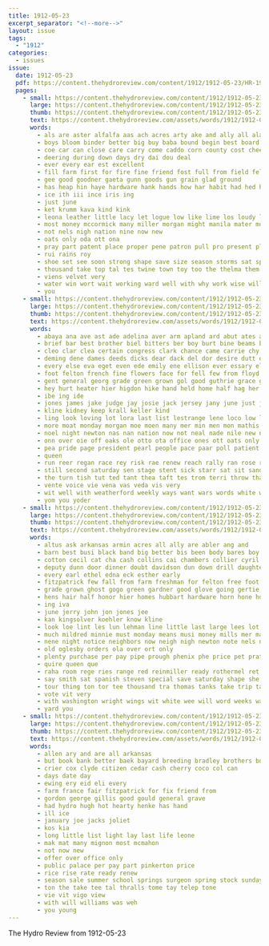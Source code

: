 ```yaml
---
title: 1912-05-23
excerpt_separator: "<!--more-->"
layout: issue
tags:
  - "1912"
categories:
  - issues
issue:
  date: 1912-05-23
  pdf: https://content.thehydroreview.com/content/1912/1912-05-23/HR-1912-05-23.pdf
  pages:
    - small: https://content.thehydroreview.com/content/1912/1912-05-23/small/HR-1912-05-23-01.jpg
      large: https://content.thehydroreview.com/content/1912/1912-05-23/large/HR-1912-05-23-01.jpg
      thumb: https://content.thehydroreview.com/content/1912/1912-05-23/thumbnails/HR-1912-05-23-01.jpg
      text: https://content.thehydroreview.com/assets/words/1912/1912-05-23/HR-1912-05-23-01.txt
      words:
        - als are aster alfalfa aas ach acres arty ake and ally all ala alt aba
        - boys bloom binder better big buy baba bound begin best board break bill bile burn bank belt been black but
        - coe car can close care carry come caddo corn county cost chee cashier cause chart cata cant cutting cheap
        - deering during down days dry dai dou deal
        - ever every ear est excellent
        - fill farm first for fire fine friend fost full from field felton festa found
        - gee good goodner gaeta gunn goods gun grain glad ground
        - has heap hin haye hardware hank hands how har habit had hed her harvest hydro hail hea high home hundred
        - ice ith iii ince iris ing
        - just june
        - ket krumm kava kind kink
        - leona leather little lacy let logue low like lime los loudy loft long loss laws large last lose
        - most money mccormick many miller morgan might manila mater monday means mate made may mens
        - not nels nigh nation nine now new
        - oats only oda ott ona
        - pray part patent place proper pene patron pull pro present pleasure plan plate pope
        - rui rains roy
        - shoe set see soon strong shape save size season storms sat spring saving such sunshine staple supply sical sian send sal sin shed stack start sama selling sell sunday service seen
        - thousand take top tal tes twine town toy too the thelma them tine tae try teat tas tomer trial tha treat tor teen
        - viens velvet very
        - water win wort wait working ward well with why work wise will week while willing wheat was wagor wisdom want worth wei weather weeks
        - you
    - small: https://content.thehydroreview.com/content/1912/1912-05-23/small/HR-1912-05-23-02.jpg
      large: https://content.thehydroreview.com/content/1912/1912-05-23/large/HR-1912-05-23-02.jpg
      thumb: https://content.thehydroreview.com/content/1912/1912-05-23/thumbnails/HR-1912-05-23-02.jpg
      text: https://content.thehydroreview.com/assets/words/1912/1912-05-23/HR-1912-05-23-02.txt
      words:
        - abaya ana ave ast ade adelina aver arm apland ard abut ates all aud and aya ago are author aro apache age able aves aby
        - brief bar best brother biel bitters ber boy burt bine beams burch beulah back bors blood bear bis bae bang beach bier bessie been butter bens barder but bom big bot ball bead
        - cleo clar clea certain congress clark chance came carrie chy chairs cor candle cal change citizen cour cox curb come clampitt class col cream chair cast case clyde county collier cause cotton con caddo clerk church carl
        - deming dene dames deeds dicks dear dack del dor desire dutt dick dun dollar dee doo dixon driver days dunn day doctor
        - every else eva eget even ede emily ene ellison ever essary elian elmer evan eleanor ernest
        - foot felton french fine flowers face for fell few from floyd friends friday fin fancher figures ffrench fee felt frank fone frid
        - gent general georg grade green grown gol good guthrie grace game given greeson graves gee
        - hey hurt heater hier higdon hike hand held home half hag her hot hold hen hens hans hay han him health holmes hass horn hazel heads heed has hil high hart hydro hes hinton house
        - ibe ing ide
        - jones james jake judge jay josie jack jersey jany june just jure johnson
        - kline kidney keep krall keller kind
        - ling look loving lot lora last list lestrange lene loco low luck later lands lane light lon lage linger lite leta leh late long like lial lange
        - more moat monday morgan moe moen many mer min men mon mathis morning mans made maude mildred miller mergen moon mayol malson mith miss mar much mee most minnie may morn
        - noel night newton nas nan nation now not neal nade nile new nordyke neighbors nie
        - onn over oie off oaks ole otto ota office ones ott oats only
        - pea pride page president pearl people pace paar poll patient pale per public part potter poter por pas
        - queen
        - run reer regan race rey risk rae renew reach rally ran rose rake rons reveal rook roosevelt rupert ray richards rani rad real room ruth red roof register roy
        - still second saturday sen stage stent sick starr sat sit sand sear step side see sone sare san spring sien sing ser schoo scott susie shadow six sang set seco swan speak seal schools sroka state sunday soy surgeon sei sigh she sohn stock strength sar share school sage
        - the turn tish tut ted tant thea taft tes trom terri throw than them take taken thom terrible tat thing tale treasure tas teas test toe ton turke tell tam then
        - vente voice vie vena vas veda vis very
        - wit well with weatherford weekly ways want wars words white wright was wish went wheat will work winding worth wells wil woods way wie while
        - yom you yoder
    - small: https://content.thehydroreview.com/content/1912/1912-05-23/small/HR-1912-05-23-03.jpg
      large: https://content.thehydroreview.com/content/1912/1912-05-23/large/HR-1912-05-23-03.jpg
      thumb: https://content.thehydroreview.com/content/1912/1912-05-23/thumbnails/HR-1912-05-23-03.jpg
      text: https://content.thehydroreview.com/assets/words/1912/1912-05-23/HR-1912-05-23-03.txt
      words:
        - altus ask arkansas armin acres all ally are abler ang and
        - barn best busi black band big better bis been body bares boy bank brock boynton but ball bers
        - cotton cecil cat cha cash collins cai chambers collier cyril cottage cleo contin car city corn courts case count cream chandler came cave change cas columbia cabbage class cates cake can cham cattle cox chairs cotto
        - deputy dunn door dinner doubt davidson dun down drill daughters darling dixon daniels day
        - every earl ethel edna eck esther early
        - fitzpatrick few fall from farm freshman for felton free foot friday folk first frame flow front font furnish frank friends fine fela
        - grade grown ghost gogo green gardner good glove going gertie goods gate goodnight given
        - hens hair half honor hier homes hubbart hardware horn hone house had has hite hanline henke holding hal hail hinton hoops hose hydro him hour herndon her home huss hook henry hay hand harder
        - ing iva
        - june jerry john jon jones jee
        - kan kingsolver koehler know kline
        - look loe lint les lun lehman line little last large lees lot
        - much mildred minnie must monday means musi money mills mer made morr music miss marder market men mill miles
        - nene night notice neighbors now neigh nigh newton note nels north nita new ness not
        - old oglesby orders ola over ort only
        - plenty purchase per pay pipe prough phenix phe price pet prat people pope pie pum pepper patent paul plant pasteur pos priday past pia present payment public pump patt place pea plants por
        - quire queen que
        - raha room rege ries range red reinmiller ready rothermel ret rowden running
        - say smith sat spanish steven special save saturday shape she shoe staples short ship saint sor straight sweet silo seller soon snyder session station sai sack school sewing sal sam state store sunday silk sons sarah stock solo stoves sun sale still service son seek states ster sour shade seed south saving see staves sara
        - tour thing ton tor tee thousand tra thomas tanks take trip taken takes toher top thi the tees tiny town tea
        - vote vit very
        - with washington wright wings wit white wee will word weeks wan worthy whit wheat wilson water wife wind west welch why want well worth was work woods ways winter week
        - yard you
    - small: https://content.thehydroreview.com/content/1912/1912-05-23/small/HR-1912-05-23-04.jpg
      large: https://content.thehydroreview.com/content/1912/1912-05-23/large/HR-1912-05-23-04.jpg
      thumb: https://content.thehydroreview.com/content/1912/1912-05-23/thumbnails/HR-1912-05-23-04.jpg
      text: https://content.thehydroreview.com/assets/words/1912/1912-05-23/HR-1912-05-23-04.txt
      words:
        - allen ary and are all arkansas
        - but book bank better baek bayard breeding bradley brothers bond bei
        - crier cox clyde citizen cedar cash cherry coco col can
        - days date day
        - ewing ery eid eli every
        - farm france fair fitzpatrick for fix friend from
        - gordon george gillis good gould general grave
        - had hydro hugh hot hearty henke has hand
        - ill ice
        - january joe jacks joliet
        - kos kia
        - long little list light lay last life leone
        - mak mat many mignon most mcmahon
        - not now new
        - offer over office only
        - public palace per pay part pinkerton price
        - rice rise rate ready renew
        - season sale summer school springs surgeon spring stock sunday seed star stallions soe stallion state see send straub service scott south sutton
        - ton the take tee tal thralls tome tay telep tone
        - vie vit vigo view
        - with will williams was weh
        - you young
---
```


The Hydro Review from 1912-05-23

<!--more-->

